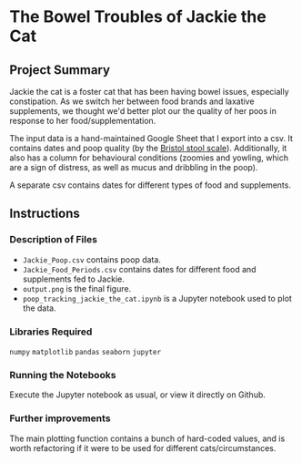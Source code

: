 # The Bowel Troubles of Jackie the Cat

## Project Summary

Jackie the cat is a foster cat that has been having bowel issues, especially constipation. As we switch her between food brands and laxative supplements, we thought we'd better plot our the quality of her poos in response to her food/supplementation.

The input data is a hand-maintained Google Sheet that I export into a csv. It contains dates and poop quality (by the [Bristol stool scale](https://en.wikipedia.org/wiki/Bristol_stool_scale)). Additionally, it also has a column for behavioural conditions (zoomies and yowling, which are a sign of distress, as well as mucus and dribbling in the poop).

A separate csv contains dates for different types of food and supplements.

## Instructions

### Description of Files

- `Jackie_Poop.csv` contains poop data.
- `Jackie_Food_Periods.csv` contains dates for different food and supplements fed to Jackie.
- `output.png` is the final figure.
- `poop_tracking_jackie_the_cat.ipynb` is a Jupyter notebook used to plot the data.

### Libraries Required

`numpy`
`matplotlib`
`pandas`
`seaborn`
`jupyter`

### Running the Notebooks

Execute the Jupyter notebook as usual, or view it directly on Github.

### Further improvements

The main plotting function contains a bunch of hard-coded values, and is worth refactoring if it were to be used for different cats/circumstances.
